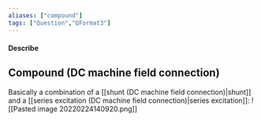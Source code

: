```yaml
---
aliases: ["compound"]
tags: ["Question","QFormat3"]
---
```


#### Describe
## Compound (DC machine field connection)
Basically a combination of a [[shunt (DC machine field connection)|shunt]] and a [[series excitation (DC machine field connection)|series excitation]]:
![[Pasted image 20220224140920.png]]